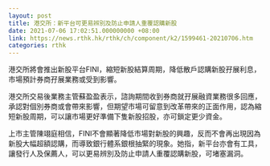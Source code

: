 ```yaml
---
layout: post
title: 港交所：新平台可更易辨別及防止申請人重覆認購新股
date: 2021-07-06 17:02:51.000000000 +08:00
link: https://news.rthk.hk/rthk/ch/component/k2/1599461-20210706.htm
categories: rthk
---
```


港交所將會推出新股平台FINI，縮短新股結算周期，降低散戶認購新股孖展利息，市場預計券商孖展業務或受到影響。

港交所交易後業務主管蘇盈盈表示，諮詢期間收到券商就孖展融資業務很多回應，承認對個別券商或會帶來影響，但期望市場可留意到改革帶來的正面作用，認為縮短新股周期，可以讓市場更好準備下隻新股招股，亦可鎖定更少資金。

上市主管陳翊庭相信，FINI不會顯著降低市場對新股的興趣，反而不會再出現因為新股大幅超額認購，而導致銀行體系銀根抽緊的現象。她指，新平台亦會有工具，讓發行人及保薦人，可以更易辨別及防止申請人重覆認購新股，可堵塞漏洞。
